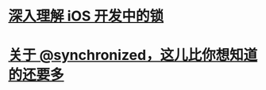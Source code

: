 # [深入理解 iOS 开发中的锁](https://bestswifter.com/ios-lock/)

# [关于 @synchronized，这儿比你想知道的还要多](http://yulingtianxia.com/blog/2015/11/01/More-than-you-want-to-know-about-synchronized/)

# 



